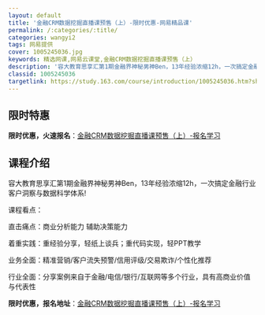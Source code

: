 ```yaml
---
layout: default
title: '金融CRM数据挖掘直播课预售（上）-限时优惠-网易精品课'
permalink: /:categories/:title/
categories: wangyi2
tags: 网易提供
cover: 1005245036.jpg
keywords: 精选网课,网易云课堂,金融CRM数据挖掘直播课预售（上）
description: '容大教育思享汇第1期金融界神秘男神Ben，13年经验浓缩12h，一次搞定金融行业客户洞察与数据科学体系!课程看点：直击痛'
classid: 1005245036
targetlink: https://study.163.com/course/introduction/1005245036.htm?share=1&shareId=1025206652&utm_campaign=share&utm_medium=iphoneShare&utm_source=&utm_u=1025206652
---
```


## 限时特惠

**限时优惠，火速报名**：[金融CRM数据挖掘直播课预售（上）-报名学习](https://study.163.com/course/introduction/1005245036.htm?share=1&shareId=1025206652&utm_campaign=share&utm_medium=iphoneShare&utm_source=&utm_u=1025206652)

## 课程介绍

容大教育思享汇第1期金融界神秘男神Ben，13年经验浓缩12h，一次搞定金融行业客户洞察与数据科学体系!

课程看点：

直击痛点：商业分析能力 辅助决策能力

着重实践：重经验分享，轻纸上谈兵；重代码实现，轻PPT教学

业务全面：精准营销/客户流失预警/信用评级/交易欺诈/个性化推荐

行业全面：分享案例来自于金融/电信/银行/互联网等多个行业，具有高商业价值与代表性

**限时优惠，报名地址**：[金融CRM数据挖掘直播课预售（上）-报名学习](https://study.163.com/course/introduction/1005245036.htm?share=1&shareId=1025206652&utm_campaign=share&utm_medium=iphoneShare&utm_source=&utm_u=1025206652)

